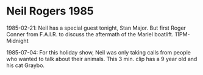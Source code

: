 # Neil Rogers 1985

1985-02-21: Neil has a special guest tonight, Stan Major. But first Roger Conner from F.A.I.R. to discuss the aftermath of the Mariel boatlift. 11PM-Midnight

1985-07-04: For this holiday show, Neil was only taking calls from people who wanted to talk about their animals. This 3 min. clip has a 9 year old and his cat Graybo.
